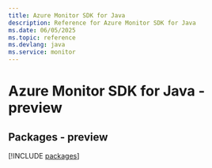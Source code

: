 ```yaml
---
title: Azure Monitor SDK for Java
description: Reference for Azure Monitor SDK for Java
ms.date: 06/05/2025
ms.topic: reference
ms.devlang: java
ms.service: monitor
---
```

# Azure Monitor SDK for Java - preview
## Packages - preview
[!INCLUDE [packages](monitor-index.md)]